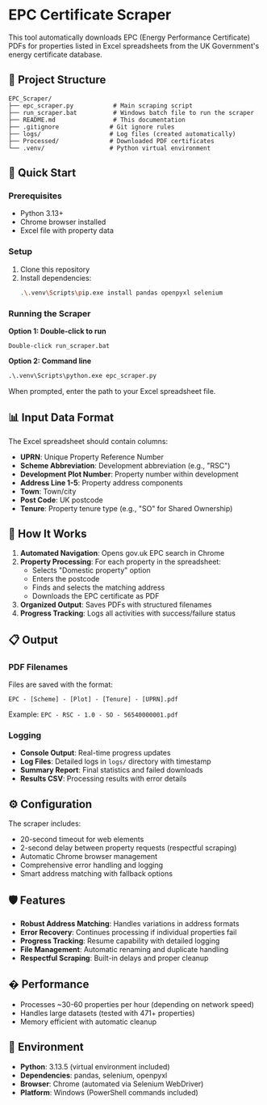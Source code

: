 # EPC Certificate Scraper

This tool automatically downloads EPC (Energy Performance Certificate) PDFs for properties listed in Excel spreadsheets from the UK Government's energy certificate database.

## 📁 Project Structure

```
EPC_Scraper/
├── epc_scraper.py           # Main scraping script
├── run_scraper.bat          # Windows batch file to run the scraper
├── README.md                # This documentation
├── .gitignore              # Git ignore rules
├── logs/                   # Log files (created automatically)
├── Processed/              # Downloaded PDF certificates
└── .venv/                  # Python virtual environment
```

## 🚀 Quick Start

### Prerequisites
- Python 3.13+ 
- Chrome browser installed
- Excel file with property data

### Setup
1. Clone this repository
2. Install dependencies:
   ```bash
   .\.venv\Scripts\pip.exe install pandas openpyxl selenium
   ```

### Running the Scraper

**Option 1: Double-click to run**
```
Double-click run_scraper.bat
```

**Option 2: Command line**
```cmd
.\.venv\Scripts\python.exe epc_scraper.py
```

When prompted, enter the path to your Excel spreadsheet file.

## 📊 Input Data Format

The Excel spreadsheet should contain columns:
- **UPRN**: Unique Property Reference Number
- **Scheme Abbreviation**: Development abbreviation (e.g., "RSC")
- **Development Plot Number**: Property number within development
- **Address Line 1-5**: Property address components
- **Town**: Town/city
- **Post Code**: UK postcode
- **Tenure**: Property tenure type (e.g., "SO" for Shared Ownership)

## 🎯 How It Works

1. **Automated Navigation**: Opens gov.uk EPC search in Chrome
2. **Property Processing**: For each property in the spreadsheet:
   - Selects "Domestic property" option
   - Enters the postcode
   - Finds and selects the matching address
   - Downloads the EPC certificate as PDF
3. **Organized Output**: Saves PDFs with structured filenames
4. **Progress Tracking**: Logs all activities with success/failure status

## 📋 Output

### PDF Filenames
Files are saved with the format:
```
EPC - [Scheme] - [Plot] - [Tenure] - [UPRN].pdf
```

Example: `EPC - RSC - 1.0 - SO - 56540000001.pdf`

### Logging
- **Console Output**: Real-time progress updates
- **Log Files**: Detailed logs in `logs/` directory with timestamp
- **Summary Report**: Final statistics and failed downloads
- **Results CSV**: Processing results with error details

## ⚙️ Configuration

The scraper includes:
- 20-second timeout for web elements
- 2-second delay between property requests (respectful scraping)
- Automatic Chrome browser management
- Comprehensive error handling and logging
- Smart address matching with fallback options

## 🛡️ Features

- **Robust Address Matching**: Handles variations in address formats
- **Error Recovery**: Continues processing if individual properties fail
- **Progress Tracking**: Resume capability with detailed logging
- **File Management**: Automatic renaming and duplicate handling
- **Respectful Scraping**: Built-in delays and proper cleanup

## � Performance

- Processes ~30-60 properties per hour (depending on network speed)
- Handles large datasets (tested with 471+ properties)
- Memory efficient with automatic cleanup

## 🔧 Environment

- **Python**: 3.13.5 (virtual environment included)
- **Dependencies**: pandas, selenium, openpyxl
- **Browser**: Chrome (automated via Selenium WebDriver)
- **Platform**: Windows (PowerShell commands included)